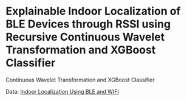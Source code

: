 # Explainable Indoor Localization of BLE Devices through RSSI using Recursive Continuous Wavelet Transformation and XGBoost Classifier
Continuous Wavelet Transformation and XGBoost Classifier

Data: [Indoor Localization Using BLE and WIFI](https://www.kaggle.com/datasets/sakibapon/bledataset)
